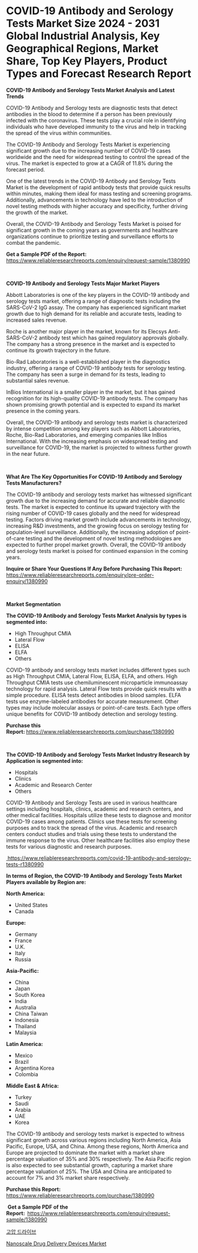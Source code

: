 <p><h1>COVID-19 Antibody and Serology Tests Market Size 2024 - 2031 Global Industrial Analysis, Key Geographical Regions, Market Share, Top Key Players, Product Types and Forecast Research Report</h1></p><p><strong>COVID-19 Antibody and Serology Tests Market Analysis and Latest Trends</strong></p>
<p><p>COVID-19 Antibody and Serology tests are diagnostic tests that detect antibodies in the blood to determine if a person has been previously infected with the coronavirus. These tests play a crucial role in identifying individuals who have developed immunity to the virus and help in tracking the spread of the virus within communities.</p><p>The COVID-19 Antibody and Serology Tests Market is experiencing significant growth due to the increasing number of COVID-19 cases worldwide and the need for widespread testing to control the spread of the virus. The market is expected to grow at a CAGR of 11.8% during the forecast period.</p><p>One of the latest trends in the COVID-19 Antibody and Serology Tests Market is the development of rapid antibody tests that provide quick results within minutes, making them ideal for mass testing and screening programs. Additionally, advancements in technology have led to the introduction of novel testing methods with higher accuracy and specificity, further driving the growth of the market.</p><p>Overall, the COVID-19 Antibody and Serology Tests Market is poised for significant growth in the coming years as governments and healthcare organizations continue to prioritize testing and surveillance efforts to combat the pandemic.</p></p>
<p><strong>Get a Sample PDF of the Report:&nbsp;</strong> <a href="https://www.reliableresearchreports.com/enquiry/request-sample/1380990">https://www.reliableresearchreports.com/enquiry/request-sample/1380990</a></p>
<p>&nbsp;</p>
<p><strong>COVID-19 Antibody and Serology Tests Major Market Players</strong></p>
<p><p>Abbott Laboratories is one of the key players in the COVID-19 antibody and serology tests market, offering a range of diagnostic tests including the SARS-CoV-2 IgG assay. The company has experienced significant market growth due to high demand for its reliable and accurate tests, leading to increased sales revenue.</p><p>Roche is another major player in the market, known for its Elecsys Anti-SARS-CoV-2 antibody test which has gained regulatory approvals globally. The company has a strong presence in the market and is expected to continue its growth trajectory in the future.</p><p>Bio-Rad Laboratories is a well-established player in the diagnostics industry, offering a range of COVID-19 antibody tests for serology testing. The company has seen a surge in demand for its tests, leading to substantial sales revenue.</p><p>InBios International is a smaller player in the market, but it has gained recognition for its high-quality COVID-19 antibody tests. The company has shown promising growth potential and is expected to expand its market presence in the coming years.</p><p>Overall, the COVID-19 antibody and serology tests market is characterized by intense competition among key players such as Abbott Laboratories, Roche, Bio-Rad Laboratories, and emerging companies like InBios International. With the increasing emphasis on widespread testing and surveillance for COVID-19, the market is projected to witness further growth in the near future.</p></p>
<p>&nbsp;</p>
<p><strong>What Are The Key Opportunities For COVID-19 Antibody and Serology Tests Manufacturers?</strong></p>
<p><p>The COVID-19 antibody and serology tests market has witnessed significant growth due to the increasing demand for accurate and reliable diagnostic tests. The market is expected to continue its upward trajectory with the rising number of COVID-19 cases globally and the need for widespread testing. Factors driving market growth include advancements in technology, increasing R&D investments, and the growing focus on serology testing for population-level surveillance. Additionally, the increasing adoption of point-of-care testing and the development of novel testing methodologies are expected to further propel market growth. Overall, the COVID-19 antibody and serology tests market is poised for continued expansion in the coming years.</p></p>
<p><strong>Inquire or Share Your Questions If Any Before Purchasing This Report:</strong> <a href="https://www.reliableresearchreports.com/enquiry/pre-order-enquiry/1380990">https://www.reliableresearchreports.com/enquiry/pre-order-enquiry/1380990</a></p>
<p>&nbsp;</p>
<p><strong>Market Segmentation</strong></p>
<p><strong>The COVID-19 Antibody and Serology Tests Market Analysis by types is segmented into:</strong></p>
<p><ul><li>High Throughput CMIA</li><li>Lateral Flow</li><li>ELISA</li><li>ELFA</li><li>Others</li></ul></p>
<p><p>COVID-19 antibody and serology tests market includes different types such as High Throughput CMIA, Lateral Flow, ELISA, ELFA, and others. High Throughput CMIA tests use chemiluminescent microparticle immunoassay technology for rapid analysis. Lateral Flow tests provide quick results with a simple procedure. ELISA tests detect antibodies in blood samples. ELFA tests use enzyme-labeled antibodies for accurate measurement. Other types may include molecular assays or point-of-care tests. Each type offers unique benefits for COVID-19 antibody detection and serology testing.</p></p>
<p><strong>Purchase this Report:&nbsp;</strong><a href="https://www.reliableresearchreports.com/purchase/1380990">https://www.reliableresearchreports.com/purchase/1380990</a></p>
<p>&nbsp;</p>
<p><strong>The COVID-19 Antibody and Serology Tests Market Industry Research by Application is segmented into:</strong></p>
<p><ul><li>Hospitals</li><li>Clinics</li><li>Academic and Research Center</li><li>Others</li></ul></p>
<p><p>COVID-19 Antibody and Serology Tests are used in various healthcare settings including hospitals, clinics, academic and research centers, and other medical facilities. Hospitals utilize these tests to diagnose and monitor COVID-19 cases among patients. Clinics use these tests for screening purposes and to track the spread of the virus. Academic and research centers conduct studies and trials using these tests to understand the immune response to the virus. Other healthcare facilities also employ these tests for various diagnostic and research purposes.</p></p>
<p><a href="https://www.reliableresearchreports.com/covid-19-antibody-and-serology-tests-r1380990">&nbsp;https://www.reliableresearchreports.com/covid-19-antibody-and-serology-tests-r1380990</a></p>
<p><strong>In terms of Region, the COVID-19 Antibody and Serology Tests Market Players available by Region are:</strong></p>
<p>
    <p> <strong> North America: </strong>
        <ul>
            <li>United States</li>
            <li>Canada</li>
        </ul>
        </p> 
    <p> <strong> Europe: </strong>
        <ul>
            <li>Germany</li>
            <li>France</li>
            <li>U.K.</li>
            <li>Italy</li>
            <li>Russia</li>
        </ul>
        </p> 
    <p> <strong> Asia-Pacific: </strong>
        <ul>
            <li>China</li>
            <li>Japan</li>
            <li>South Korea</li>
            <li>India</li>
            <li>Australia</li>
            <li>China Taiwan</li>
            <li>Indonesia</li>
            <li>Thailand</li>
            <li>Malaysia</li>
        </ul>
        </p> 
    <p> <strong> Latin America: </strong>
        <ul>
            <li>Mexico</li>
            <li>Brazil</li>
            <li>Argentina Korea</li>
            <li>Colombia</li>
        </ul>
        </p> 
    <p> <strong> Middle East & Africa: </strong>
        <ul>
            <li>Turkey</li>
            <li>Saudi</li>
            <li>Arabia</li>
            <li>UAE</li>
            <li>Korea</li>
        </ul>
    </p>
    </p>
<p><p>The COVID-19 antibody and serology tests market is expected to witness significant growth across various regions including North America, Asia Pacific, Europe, USA, and China. Among these regions, North America and Europe are projected to dominate the market with a market share percentage valuation of 35% and 30% respectively. The Asia Pacific region is also expected to see substantial growth, capturing a market share percentage valuation of 25%. The USA and China are anticipated to account for 7% and 3% market share respectively.</p></p>
<p><strong>Purchase this Report: </strong><a href="https://www.reliableresearchreports.com/purchase/1380990">https://www.reliableresearchreports.com/purchase/1380990</a></p>
<p>&nbsp;<strong>Get a Sample PDF of the Report:&nbsp;&nbsp;</strong><a href="https://www.reliableresearchreports.com/enquiry/request-sample/1380990">https://www.reliableresearchreports.com/enquiry/request-sample/1380990</a></p>
<p><strong></strong></p>
<p><p><a href="https://github.com/laholand/Market-Research-Report-List-3/blob/main/835861946323.md">고압 드라이브</a></p><p><a href="https://github.com/JameTravis/Market-Research-Report-List-5/blob/main/nanoscale-drug-delivery-devices-market.md">Nanoscale Drug Delivery Devices Market</a></p></p>